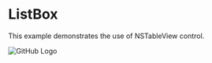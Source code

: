 # ListBox

This example demonstrates the use of NSTableView control.

![GitHub Logo](../../docs/Pictures/ListBox.png)
